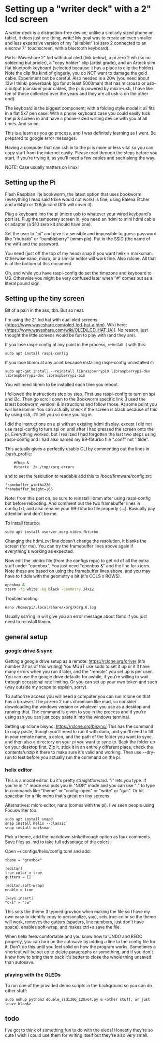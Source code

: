 # Setting up a "writer deck" with a 2" lcd screen

A writer deck is a distraction-free device; unlike a similarly sized phone or tablet, it does just one thing, write! My goal was to create an even smaller and less expensive version of my "pi tablet" (pi zero 2 connected to an elecrow 7" touchscreen, with a bluetooth keyboard).

Parts: Waveshare 2" lcd with dual oled (link below), a pi zero 2 wh (so no soldering but pricier), a "copy holder" clip (artist grade), and an Arteck slim flat bluetooth keyboard (selected because it has a place to clip the holder). Note the clip fits kind of gingerly, you do NOT want to damage the gold cable. Experiment but be careful. Also needed is a 20w (you need about 13w I think) powerbank (go for at least 5000mah) that has microusb or usb-a output (consider your cables, the pi is powered by micro-usb, I have like ten of those collected over the years and they are all usb-a on the other end).

The keyboard is the biggest component; with a folding style model it all fits in a flat 5x7 pen case. With a phone keyboard case you could easily tuck the pi & screen in and have a phone-sized writing device with you at all times. And so on.

This is a learn as you go process, and I was definitely learning as I went. Be prepared to google error messages. 

Having a computer that can ssh in to the pi is more or less vital so you can copy stuff from the internet easily. Please read through the steps before you start, if you're trying it, as you'll need a few cables and such along the way.

NOTE: Case usually matters on linux!

## Setting up the Pi

Flash Raspbian lite bookworm, the latest option that uses bookworm (everything I read said trixie would not work) is fine, using Balena Etcher and a 64gb or 128gb card ($15 will cover it). 

Plug a keyboard into the pi (micro usb to whatever your wired keyboard's port is). Plug the temporary screen in; you need an hdmi to mini hdmi cable or adapter (a $10 zero kit should have one).

Set the user to "pi" and give it a sensible and impossible to guess password like "rhubarb" or "bumbleberry" (mmm pie). Put in the SSID (the name of the wifi) and the password.

You need (just off the top of my head) snap if you want helix + marksman. Otherwise nano, micro, or a similar editor will work fine. Also rclone. All that is at the bottom of this document.

Oh, and while you have raspi-config do set the timezone and keyboard to US. Otherwise you might be very confused later when "#" comes out as a literal pound sign.

## Setting up the tiny screen

Bit of a pain in the ass, tbh. But so neat.

I'm using the 2" lcd hat with dual oled screens (https://www.waveshare.com/oled-lcd-hat-a.htm). Wiki here: (https://www.waveshare.com/wiki/OLED/LCD_HAT_(A)). No reason, just thought the little screens would be fun to play with (and they are).

If you lose raspi-config at any point in the process, reinstall it with this:
```
sudo apt install raspi-config
```

If you lose libmm at any point because installing raspi-config uninstalled it:
```
sudo apt-get install --reinstall libraspberrypi0 libraspberrypi-dev libraspberrypi-doc libraspberrypi-bin
```

You will need libmm to be installed each time you reboot.

I followed the instructions step by step. First use raspi-config to turn on spi and i2c. Then go scroll down to the Bookworm specific link (I used the latest bookworm version) & instructions and follow those. At some point you will lose libmm! You can actually check if the screen is black because of this by using ssh, it'll tell you so once you log in.

I did the instructions on a pi with an existing hdmi display, except I did not use raspi-config to turn spi on until after I had pressed the screen onto the pi. Everything worked, but I realized I had forgotten the last two steps using raspi-config and I had also named my 99-fbturbo file ".conf" not ".tilde". 

This actually gives a perfectly usable CLI by commenting out the lines in .bash_profile:
```
    #fbcp &
    #startx  2> /tmp/xorg_errors
```

and to set the resolution to readable add this to /boot/firmware/config.txt:
```
framebuffer_width=220
framebuffer_height=165
```

Note: from this part on, be sure to reinstall libmm after using raspi-config but before rebooting. And comment out the two framebuffer lines in config.txt, and also rename your 99-fbturbo file properly (.~). Basically pay attention and don't be me.

To install fbturbo:
```
sudo apt install xserver-xorg-video-fbturbo
```

Changing the hdmi_cvt line doesn't change the resolution, it blanks the screen (for me). You can try the framebuffer lines above again if everything's working as expected.

Now edit the .xinitrc file (from the configs repo) to get rid of all the extra stuff under "openbox". You just need "openbox &" and the line for xterm. Note these are based on using the framebuffer lines above, and you may have to fiddle with the geometry a bit (it's COLS x ROWS).
```bash
openbox &
xterm -fg white -bg black -geometry 34x12
```

Troubleshooting:
```
nano /home/pi/.local/share/xorg/Xorg.0.log
```

Usually ssh'ing in will give you an error message about fbmc if you just need to reinstall libmm.

## general setup

### google drive & sync

Getting a google drive setup as a remote: https://rclone.org/drive/ (it's number 22 as of this writing) You MUST use sudo to set it up or it'll have many errors when you run it later, and the "remote" you set up is per user. You can use the google drive defaults for awhile, if you're willing to wait through occasional rate limiting. Or you can set up your own token and such (way outside my scope to explain, sorry).

To authorize access you will need a computer you can run rclone on that has a browser. The pi zero 2 runs chromium like mud, so consider downloading the windows version or whatever you use as a desktop and running that. The command is given to you in the process and if you're using ssh you can just copy paste it into the windows terminal.

Setting up rclone bisync: https://rclone.org/bisync/ This has the command to copy paste, though you'll need to run it with dudo, and you'll need to fill in your remote name, a colon, and the path of the folder you want to sync, and then also a directory on your pi you want to sync to. Back the folder up on your desktop first. Zip it, stick it in an entirely different place, check the contents/unzip it there to make sure it's valid and working. Then use --dry-run to test before you actually run the command on the pi. 


### helix editor

This is a modal editor. bu it's pretty straightforward. "i" lets you type. if you're in "i" mode esc puts you in "NOR" mode and you can use ":" to type in commands like "theme" or "config-open" or "write" or "quit". Or hit spacebar for a file menu that's great on tiny screens.

Alternatives: micro editor, nano (comes with the pi). I've seen people using Focuswriter too.

```
sudo apt install snapd
snap install helix --classic`
snap install marksman`
```

Pick a theme, add the markdown.strikethrough option as faux comments. Save files as .md to take full advantage of the colors.

Open ~/.configs/helix/config.toml and add:
```
theme = "gruxbox"

[editor]
true-color = true
gutters = []

[editor.soft-wrap]
enable = true

[keys.insert]
"C-s" = ":w"
```

This sets the theme (I typoed gruvbox when making the file so I have my own easy to identify copy to personalize, yay), sets true-color so the theme will work, removes the gutters (spacers, line numbers, just don't have space), enables soft-wrap, and makes ctrl+s save the file.

When helix feels comfortable and you know how to UNDO and REDO properly, you can turn on the autosave by adding a line to the config file for it. Don't do this until you feel solid on how the program works. Sometimes a shortcut will be set up to delete paragraphs or something, and if you don't know how to bring them back it's better to close the whole thing unsaved than autosave.

### playing with the OLEDs

To run one of the provided demo scripts in the background so you can do other stuff:
```
sudo nohup python3 double_ssd1306_128x64.py & <other stuff, or just leave blank>
```

## todo

I've got to think of something fun to do with the oleds! Honestly they're so cute I wish I could use them for writing itself but they're also very small. 
